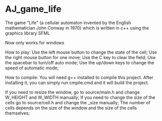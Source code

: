 # AJ_game_life
The game "Life" (a cellular automaton invented by the English mathematician John Conway in 1970) which is written in c++ using the graphics library SFML

Now only works for windows

How to play:
  Use the left mouse button to change the state of the cell;
  Use the right mouse button for one move;
  Use the C key to clear the field;
  Use the spacebar to turn/off auto mode;
  Use the up/down keys to change the speed of automatic mode;

How to compile:
  You will need g++ installed to compile this project. After installing it, you can simply run cmpile.cmd and it will build the project.

If you need to resize the window, go to source/main.h and change W_HEIGHT and W_WIDTH manually;
If you need to change the size of the cells go to source/cell.h and change the _size manually;
The number of cells depends on the size of the window and the size of the cells themselves;
